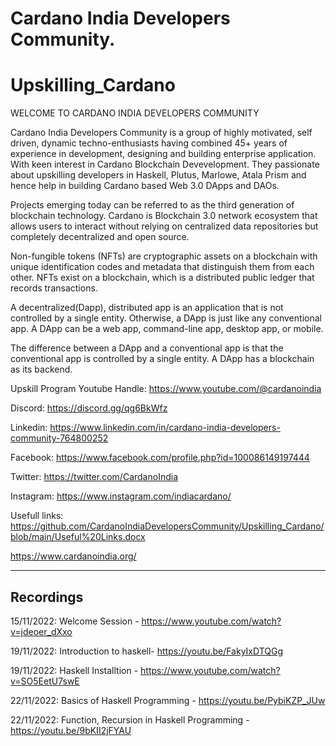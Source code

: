 # Cardano India Developers Community.
# Upskilling_Cardano
WELCOME TO CARDANO INDIA DEVELOPERS COMMUNITY

Cardano India Developers Community is a group of highly motivated, self driven, dynamic techno-enthusiasts having combined 45+ years of experience in development, designing and building enterprise application. With keen interest in Cardano Blockchain Devevelopment. They passionate about upskilling developers in Haskell, Plutus, Marlowe, Atala Prism and hence help in building Cardano based Web 3.0 DApps and DAOs.

Projects emerging today can be referred to as the third generation of blockchain technology. Cardano is Blockchain 3.0 network ecosystem that allows users to interact without relying on centralized data repositories but completely decentralized and open source.

Non-fungible tokens (NFTs) are cryptographic assets on a blockchain with unique identification codes and metadata that distinguish them from each other. NFTs exist on a blockchain, which is a distributed public ledger that records transactions. 

A decentralized(Dapp), distributed app is an application that is not controlled by a single entity. Otherwise, a DApp is just like any conventional app. A DApp can be a web app, command-line app, desktop app, or mobile.

The difference between a DApp and a conventional app is that the conventional app is controlled by a single entity. A DApp has a blockchain as its backend.

Upskill Program Youtube Handle:
https://www.youtube.com/@cardanoindia


Discord: https://discord.gg/qg6BkWfz

Linkedin: https://www.linkedin.com/in/cardano-india-developers-community-764800252

Facebook: https://www.facebook.com/profile.php?id=100086149197444

Twitter: https://twitter.com/CardanoIndia

Instagram: https://www.instagram.com/indiacardano/

Usefull links: https://github.com/CardanoIndiaDevelopersCommunity/Upskilling_Cardano/blob/main/Useful%20Links.docx

https://www.cardanoindia.org/

-------------------------------------------------------
Recordings
-------------------------------------------------------

15/11/2022: Welcome Session - https://www.youtube.com/watch?v=jdeoer_dXxo

19/11/2022: Introduction to haskell- https://youtu.be/FakyIxDTQGg

19/11/2022: Haskell Installtion - https://www.youtube.com/watch?v=SO5EetU7swE

22/11/2022: Basics of Haskell Programming - https://youtu.be/PybiKZP_JUw

22/11/2022: Function, Recursion in Haskell Programming - https://youtu.be/9bKII2jFYAU
